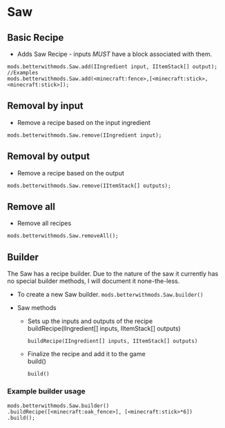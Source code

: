 # Saw


## Basic Recipe

* Adds Saw Recipe - inputs *MUST* have a block associated with them.

```zenscript
mods.betterwithmods.Saw.add(IIngredient input, IItemStack[] output);
//Examples
mods.betterwithmods.Saw.add(<minecraft:fence>,[<minecraft:stick>,<minecraft:stick>]);
```


## Removal by input

* Remove a recipe based on the input ingredient
```zenscript
mods.betterwithmods.Saw.remove(IIngredient input);
```

## Removal by output

* Remove a recipe based on the output
```zenscript
mods.betterwithmods.Saw.remove(IItemStack[] outputs);
```

## Remove all

* Remove all recipes
```zenscript
mods.betterwithmods.Saw.removeAll();
```

## Builder

The Saw has a recipe builder. Due to the nature of the saw it currently has no special builder methods, I will document it none-the-less.

* To create a new Saw builder. `mods.betterwithmods.Saw.builder()`

* Saw methods
     * Sets up the inputs and outputs of the recipe<br /> buildRecipe(IIngredient[] inputs, IItemStack[] outputs)
       ```zenscript
       buildRecipe(IIngredient[] inputs, IItemStack[] outputs)
       ```
     * Finalize the recipe and add it to the game<br /> build()
       ```zenscript
       build()
       ```

### Example builder usage
```
mods.betterwithmods.Saw.builder()
.buildRecipe([<minecraft:oak_fence>], [<minecraft:stick>*6])
.build();
```
    
